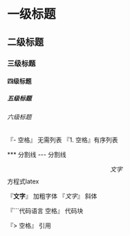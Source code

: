 # 一级标题
## 二级标题
### 三级标题
#### 四级标题
##### 五级标题
###### 六级标题

『- 空格』 无需列表
『1. 空格』有序列表

*** 分割线
--- 分割线

$$文字$$  方程式latex

『**文字**』 加粗字体
『*文字*』 斜体

『```代码语言 空格』  代码块

『> 空格』 引用
